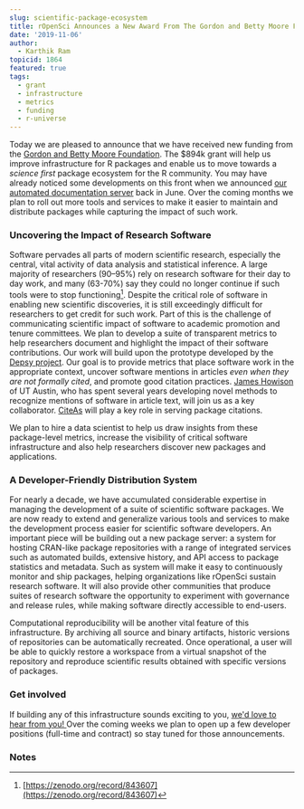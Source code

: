 ```yaml
---
slug: scientific-package-ecosystem
title: rOpenSci Announces a New Award From The Gordon and Betty Moore Foundation to Improve the Scientific Package Ecosystem for R
date: '2019-11-06'
author:
  - Karthik Ram
topicid: 1864
featured: true
tags:
  - grant
  - infrastructure
  - metrics
  - funding
  - r-universe
---
```


Today we are pleased to announce that we have received new funding from the [Gordon and Betty Moore Foundation](https://www.moore.org/initiative-strategy-detail?initiativeId=data-driven-discovery). The $894k grant will help us improve infrastructure for R packages and enable us to move towards a _science first_ package ecosystem for the R community. You may have already noticed some developments on this front when we announced [our automated documentation server](https://ropensci.org/technotes/2019/06/07/ropensci-docs/) back in June. Over the coming months we plan to roll out more tools and services to make it easier to maintain and distribute packages while capturing the impact of such work.


### **Uncovering the Impact of Research Software**

Software pervades all parts of modern scientific research, especially the central, vital activity of data analysis and statistical inference. A large majority of researchers (90–95%) rely on research software for their day to day work, and many (63-70%) say they could no longer continue if such tools were to stop functioning[^1]. Despite the critical role of software in enabling new scientific discoveries, it is still exceedingly difficult for researchers to get credit for such work. Part of this is the challenge of communicating scientific impact of software to academic promotion and tenure committees. We plan to develop a suite of transparent metrics to help researchers document and highlight the impact of their software contributions. Our work will build upon the prototype developed by the [Depsy project](http://depsy.org/). Our goal is to provide metrics that place software work in the appropriate context, uncover software mentions in articles _even when they are not formally cited_, and promote good citation practices. [James Howison](http://james.howison.name/) of UT Austin, who has spent several years developing novel methods to recognize mentions of software in article text, will join us as a key collaborator.  [CiteAs](https://citeas.org/about) will play a key role in serving package citations.

We plan to hire a data scientist to help us draw insights from these package-level metrics, increase the visibility of critical software infrastructure and also help researchers discover new packages and applications.


### **A Developer-Friendly Distribution System**

For nearly a decade, we have accumulated considerable expertise in managing the development of a suite of scientific software packages. We are now ready to extend and generalize various tools and services to make the development process easier for scientific software developers. An important piece will be building out a new package server: a system for hosting CRAN-like package repositories with a range of integrated services such as automated builds, extensive history, and API access to package statistics and metadata. Such as system will make it easy to continuously monitor and ship packages, helping organizations like rOpenSci sustain research software. It will also provide other communities that produce suites of research software the opportunity to experiment with governance and release rules, while making software directly accessible to end-users.

Computational reproducibility will be another vital feature of this infrastructure. By archiving all source and binary artifacts, historic versions of repositories can be automatically recreated. Once operational, a user will be able to quickly restore a workspace from a virtual snapshot of the repository and reproduce scientific results obtained with specific versions of packages.


### **Get involved**

If building any of this infrastructure sounds exciting to you, [we'd love to hear from you! ](https://ropensci.org/contact/)Over the coming weeks we plan to open up a few developer positions (full-time and contract) so stay tuned for those announcements.


### Notes

[^1]:
     [https://zenodo.org/record/843607](https://zenodo.org/record/843607)


